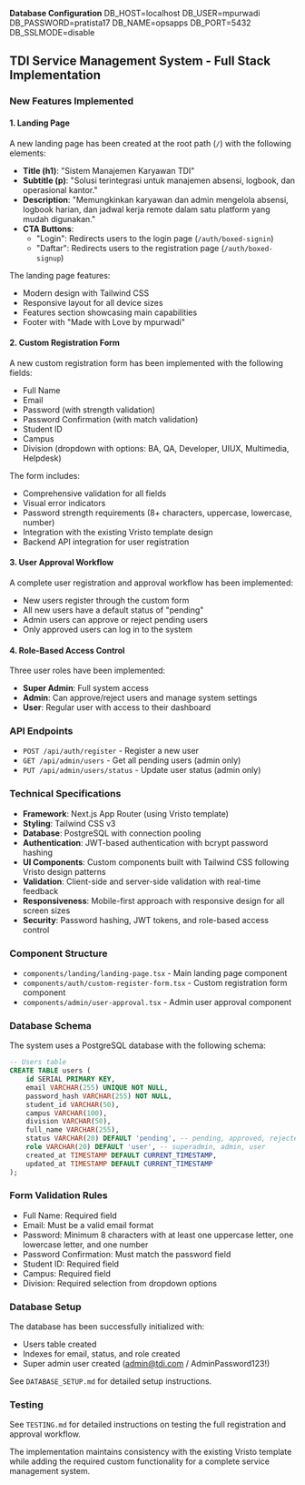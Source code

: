 **Database Configuration**
DB_HOST=localhost
DB_USER=mpurwadi
DB_PASSWORD=pratista17
DB_NAME=opsapps
DB_PORT=5432
DB_SSLMODE=disable

## TDI Service Management System - Full Stack Implementation

### New Features Implemented

#### 1. Landing Page
A new landing page has been created at the root path (`/`) with the following elements:
- **Title (h1)**: "Sistem Manajemen Karyawan TDI"
- **Subtitle (p)**: "Solusi terintegrasi untuk manajemen absensi, logbook, dan operasional kantor."
- **Description**: "Memungkinkan karyawan dan admin mengelola absensi, logbook harian, dan jadwal kerja remote dalam satu platform yang mudah digunakan."
- **CTA Buttons**:
  - "Login": Redirects users to the login page (`/auth/boxed-signin`)
  - "Daftar": Redirects users to the registration page (`/auth/boxed-signup`)

The landing page features:
- Modern design with Tailwind CSS
- Responsive layout for all device sizes
- Features section showcasing main capabilities
- Footer with "Made with Love by mpurwadi"

#### 2. Custom Registration Form
A new custom registration form has been implemented with the following fields:
- Full Name
- Email
- Password (with strength validation)
- Password Confirmation (with match validation)
- Student ID
- Campus
- Division (dropdown with options: BA, QA, Developer, UIUX, Multimedia, Helpdesk)

The form includes:
- Comprehensive validation for all fields
- Visual error indicators
- Password strength requirements (8+ characters, uppercase, lowercase, number)
- Integration with the existing Vristo template design
- Backend API integration for user registration

#### 3. User Approval Workflow
A complete user registration and approval workflow has been implemented:
- New users register through the custom form
- All new users have a default status of "pending"
- Admin users can approve or reject pending users
- Only approved users can log in to the system

#### 4. Role-Based Access Control
Three user roles have been implemented:
- **Super Admin**: Full system access
- **Admin**: Can approve/reject users and manage system settings
- **User**: Regular user with access to their dashboard


### API Endpoints
- `POST /api/auth/register` - Register a new user
- `GET /api/admin/users` - Get all pending users (admin only)
- `PUT /api/admin/users/status` - Update user status (admin only)

### Technical Specifications
- **Framework**: Next.js App Router (using Vristo template)
- **Styling**: Tailwind CSS v3
- **Database**: PostgreSQL with connection pooling
- **Authentication**: JWT-based authentication with bcrypt password hashing
- **UI Components**: Custom components built with Tailwind CSS following Vristo design patterns
- **Validation**: Client-side and server-side validation with real-time feedback
- **Responsiveness**: Mobile-first approach with responsive design for all screen sizes
- **Security**: Password hashing, JWT tokens, and role-based access control

### Component Structure
- `components/landing/landing-page.tsx` - Main landing page component
- `components/auth/custom-register-form.tsx` - Custom registration form component
- `components/admin/user-approval.tsx` - Admin user approval component

### Database Schema
The system uses a PostgreSQL database with the following schema:

```sql
-- Users table
CREATE TABLE users (
    id SERIAL PRIMARY KEY,
    email VARCHAR(255) UNIQUE NOT NULL,
    password_hash VARCHAR(255) NOT NULL,
    student_id VARCHAR(50),
    campus VARCHAR(100),
    division VARCHAR(50),
    full_name VARCHAR(255),
    status VARCHAR(20) DEFAULT 'pending', -- pending, approved, rejected
    role VARCHAR(20) DEFAULT 'user', -- superadmin, admin, user
    created_at TIMESTAMP DEFAULT CURRENT_TIMESTAMP,
    updated_at TIMESTAMP DEFAULT CURRENT_TIMESTAMP
);
```

### Form Validation Rules
- Full Name: Required field
- Email: Must be a valid email format
- Password: Minimum 8 characters with at least one uppercase letter, one lowercase letter, and one number
- Password Confirmation: Must match the password field
- Student ID: Required field
- Campus: Required field
- Division: Required selection from dropdown options

### Database Setup
The database has been successfully initialized with:
- Users table created
- Indexes for email, status, and role created
- Super admin user created (admin@tdi.com / AdminPassword123!)

See `DATABASE_SETUP.md` for detailed setup instructions.

### Testing
See `TESTING.md` for detailed instructions on testing the full registration and approval workflow.

The implementation maintains consistency with the existing Vristo template while adding the required custom functionality for a complete service management system.

